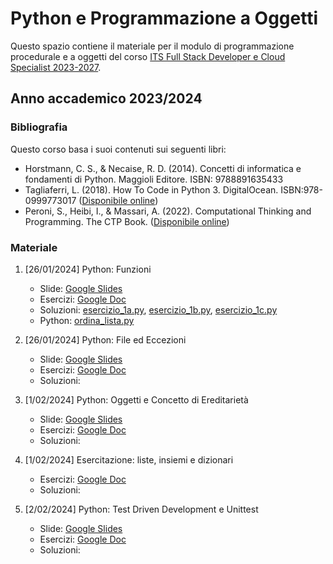 # Python e Programmazione a Oggetti 

Questo spazio contiene il materiale per il modulo di programmazione procedurale e a oggetti del corso <a 
href="https://www.itsturismomarche.it/corsi/sviluppatore-software-its.php">ITS Full 
Stack 
Developer e Cloud Specialist 2023-2027</a>.

## Anno accademico 2023/2024


### Bibliografia

Questo corso basa i suoi contenuti sui seguenti libri: 
* Horstmann, C. S., & Necaise, R. D. (2014). Concetti di informatica e fondamenti di Python. Maggioli Editore. ISBN: 9788891635433
* Tagliaferri, L. (2018). How To Code in Python 3. DigitalOcean. ISBN:978-0999773017 ([Disponibile online](https://www.digitalocean.com/community/books/digitalocean-ebook-how-to-code-in-python))
* Peroni, S., Heibi, I., & Massari, A. (2022). Computational Thinking and Programming. The CTP Book. ([Disponibile 
  online](https://comp-think.github.io/))
  

### Materiale

1. [26/01/2024] Python: Funzioni
   * Slide: [Google Slides](https://docs.google.com/presentation/d/1WuY1dHGV5I3Lxg3AOCZPx8uc-VuvA26eux0eo492vaI/edit?usp=sharing)
   * Esercizi: [Google Doc](https://docs.google.com/document/d/1LRlNmA7twaY8iJ2a4aSqpwP1zp5nKYGLf1JzvJ5MGqU/edit?usp=sharing)
   * Soluzioni: [esercizio_1a.py](script/lezione_1/esercizio_1a.py), [esercizio_1b.py](script/lezione_1/esercizio_1b.py), [esercizio_1c.py](script/lezione_1/esercizio_1c.py)
   * Python: [ordina_lista.py](script/lezione_1/ordina_lista.py)

1. [26/01/2024] Python: File ed Eccezioni
   * Slide: [Google Slides](https://docs.google.com/presentation/d/1vcHdX16_2cUWlwewkyQuIFZMaitTevPMVUbMznmTzLg/edit?usp=sharing)
   * Esercizi: [Google Doc](https://docs.google.com/document/d/1U-ycr4jLOiIwkO7Y0L5YFR-muVdwbW78a1dZCxqLdz4/edit?usp=sharing)
   * Soluzioni: 

2. [1/02/2024] Python: Oggetti e Concetto di Ereditarietà
   * Slide: [Google Slides](https://docs.google.com/presentation/d/1viqNMrxH_dFDbMJNZzF4OqU6lgnNYQZ76G78wi1WNs8/edit?usp=sharing)
   * Esercizi: [Google Doc](https://docs.google.com/document/d/1UlgTSENTsOR5TOR517xv6-Ow8CAPgxoPiFrgImcyktQ/edit?usp=sharing)
   * Soluzioni: 

3. [1/02/2024] Esercitazione: liste, insiemi e dizionari
   * Esercizi: [Google Doc]()
   * Soluzioni: 

4. [2/02/2024] Python: Test Driven Development e Unittest
   * Slide: [Google Slides](https://docs.google.com/presentation/d/1imMpo70labS-z2DxGrlYV0ON54WMCeQeGVKldMeNeOY/edit?usp=sharing)
   * Esercizi: [Google Doc](https://docs.google.com/document/d/1HKep3b04pOze3Pj-n21trER9ZZ42WgQmJctmGpoGowY/edit?usp=sharing)
   * Soluzioni: 
